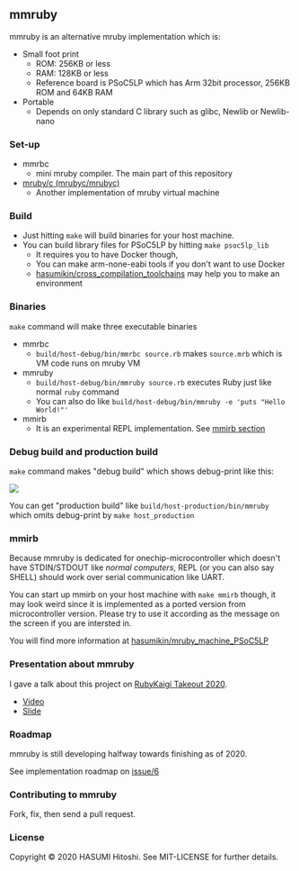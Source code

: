 ## mmruby

mmruby is an alternative mruby implementation which is:

- Small foot print
  - ROM: 256KB or less
  - RAM: 128KB or less
  - Reference board is PSoC5LP which has Arm 32bit processor, 256KB ROM and 64KB RAM
- Portable
  - Depends on only standard C library such as glibc, Newlib or Newlib-nano

### Set-up

- mmrbc
  - mini mruby compiler. The main part of this repository
- [mruby/c (mrubyc/mrubyc)](https://github.com/mrubyc/mrubyc)
  - Another implementation of mruby virtual machine

### Build

- Just hitting `make` will build binaries for your host machine.
- You can build library files for PSoC5LP by hitting `make psoc5lp_lib`
  - It requires you to have Docker though,
  - You can make arm-none-eabi tools if you don't want to use Docker
  - [hasumikin/cross_compilation_toolchains](https://github.com/hasumikin/cross_compilation_toolchains) may help you to make an environment

### Binaries

`make` command will make three executable binaries

- mmrbc
  - `build/host-debug/bin/mmrbc source.rb` makes `source.mrb` which is VM code runs on mruby VM
- mmruby
  - `build/host-debug/bin/mmruby source.rb` executes Ruby just like normal `ruby` command
  - You can also do like `build/host-debug/bin/mmruby -e 'puts "Hello World!"'`
- mmirb
  - It is an experimental REPL implementation. See [mmirb section](#mmirb)

### Debug build and production build

`make` command makes "debug build" which shows debug-print like this:

![](https://raw.githubusercontent.com/hasumikin/mmruby/master/docs/images/debug-print.png)

You can get "production build" like `build/host-production/bin/mmruby` which omits debug-print by `make host_production`

### mmirb<a name="mmirb"></a>

Because mmruby is dedicated for onechip-microcontroller which doesn't have STDIN/STDOUT like *normal computers*, REPL (or you can also say SHELL) should work over serial communication like UART.

You can start up mmirb on your host machine with `make mmirb` though, it may look weird since it is implemented as a ported version from microcontroller version.
Please try to use it according as the message on the screen if you are intersted in.

You will find more information at [hasumikin/mruby_machine_PSoC5LP](https://github.com/hasumikin/mruby_machine_PSoC5LP)

### Presentation about mmruby

I gave a talk about this project on [RubyKaigi Takeout 2020](https://rubykaigi.org/2020-takeout).

- [Video](https://youtu.be/kDOf_tZKlLU)
- [Slide](https://slide.rabbit-shocker.org/authors/hasumikin/RubyKaigiTakeout2020/)

### Roadmap

mmruby is still developing halfway towards finishing as of 2020.

See implementation roadmap on [issue/6](https://github.com/hasumikin/mmruby/issues/6)

### Contributing to mmruby

Fork, fix, then send a pull request.

### License

Copyright © 2020 HASUMI Hitoshi. See MIT-LICENSE for further details.
